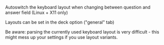 Autoswitch the keyboard layout when changing between question and answer field (Linux + X11 only)

Layouts can be set in the deck option ("general" tab)

Be aware: parsing the currently used keyboard layout is very difficult - this might mess up your settings if you use layout variants.
